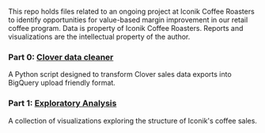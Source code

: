 This repo holds files related to an ongoing project at Iconik Coffee Roasters to identify opportunities for value-based margin improvement in our retail coffee program. Data is property of Iconik Coffee Roasters. Reports and visualizations are the intellectual property of the author.

### Part 0: [Clover data cleaner](https://github.com/ryanloveriner/clover_data_cleaner/blob/main/clean_clover_report.py)
A Python script designed to transform Clover sales data exports into BigQuery upload friendly format.

### Part 1: [Exploratory Analysis](https://github.com/ryanloveriner/Iconik_Retail_Sales_Analysis/tree/exploratory_analysis)
A collection of visualizations exploring the structure of Iconik's coffee sales.
